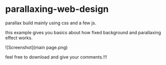 # parallaxing-web-design


parallax build mainly using css and a few js.

this example gives you basics about how fixed background and parallaxing effect works.

![Screenshot](main page.png)

feel free to download and give your comments.!!!
